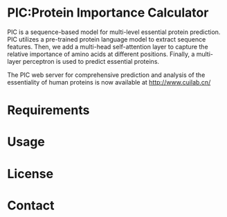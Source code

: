 # PIC:Protein Importance Calculator
PIC is a sequence-based model for multi-level essential protein prediction. PIC utilizes a pre-trained protein language model to extract sequence features. Then, we add a multi-head self-attention layer to capture the relative importance of amino acids at different positions. Finally, a multi-layer perceptron is used to predict essential proteins.

The PIC web server for comprehensive prediction and analysis of the essentiality of human proteins is now available at http://www.cuilab.cn/
# Requirements


# Usage

# License

# Contact
